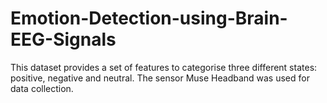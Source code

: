 # Emotion-Detection-using-Brain-EEG-Signals
This dataset provides a set of features to categorise three different states: positive, negative and neutral. The sensor Muse Headband was used for data collection.
